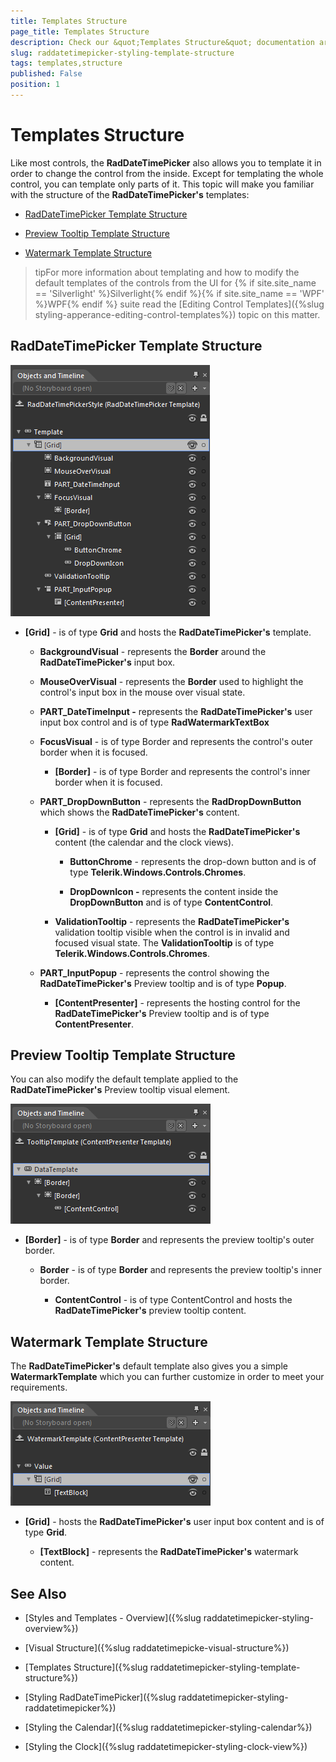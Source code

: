 ```yaml
---
title: Templates Structure
page_title: Templates Structure
description: Check our &quot;Templates Structure&quot; documentation article for the RadDateTimePicker WPF control.
slug: raddatetimepicker-styling-template-structure
tags: templates,structure
published: False
position: 1
---
```


# Templates Structure

Like most controls, the __RadDateTimePicker__ also allows you to template it in order to change the control from the inside. Except for templating the whole control, you can template only parts of it. This topic will make you familiar with the structure of the __RadDateTimePicker's__ templates:

* [RadDateTimePicker Template Structure](#raddatetimepicker-template-structure)

* [Preview Tooltip Template Structure](#preview-tooltip-template-structure)

* [Watermark Template Structure](#watermark-template-structure)

>tipFor more information about templating and how to modify the default templates of the controls from the UI for {% if site.site_name == 'Silverlight' %}Silverlight{% endif %}{% if site.site_name == 'WPF' %}WPF{% endif %} suite read the [Editing Control Templates]({%slug styling-apperance-editing-control-templates%}) topic on this matter.

## RadDateTimePicker Template Structure

![](images/dateTimePicker_styling_template_structure_010.png)

* __[Grid]__  - is of type __Grid__ and hosts the __RadDateTimePicker's__ template.

	* __BackgroundVisual__ - represents the __Border__ around the __RadDateTimePicker's__ input box.

	* __MouseOverVisual__ -  represents the __Border__ used to highlight the control's input box in the mouse over visual state.

	* __PART_DateTimeInput -__ represents the __RadDateTimePicker's__ user input box control and is of type __RadWatermarkTextBox__

	* __FocusVisual__ - is of type Border and represents the control's outer border when it is focused.

		* __[Border]__ - is of type Border and represents the control's inner border when it is focused.

	* __PART_DropDownButton__ - represents the __RadDropDownButton__ which shows the __RadDateTimePicker's__ content.

		* __[Grid]__ - is of type __Grid__ and hosts the __RadDateTimePicker's__ content (the calendar and the clock views).

			* __ButtonChrome__ - represents the drop-down button and is of type __Telerik.Windows.Controls.Chromes__.

			* __DropDownIcon -__ represents the content inside the __DropDownButton__ and is of type __ContentControl__.

		* __ValidationTooltip__ - represents the __RadDateTimePicker's__ validation tooltip visible when the control is in invalid and focused visual state. The __ValidationTooltip__ is of type __Telerik.Windows.Controls.Chromes__.

	* __PART_InputPopup__ - represents the control showing the __RadDateTimePicker's__ Preview tooltip and is of type __Popup__.

		* __[ContentPresenter]__ - represents the hosting control for the __RadDateTimePicker's__ Preview tooltip and is of type __ContentPresenter__.

## Preview Tooltip Template Structure

You can also modify the default template applied to the __RadDateTimePicker's__ Preview tooltip visual element.

![](images/dateTimePicker_styling_template_structure_020.png)

* __[Border]__ - is of type __Border__ and represents the preview tooltip's outer border.

	* __Border__ - is of type __Border__ and represents the preview tooltip's inner border.

		* __ContentControl__ - is of type ContentControl and hosts the __RadDateTimePicker's__ preview tooltip content.

## Watermark Template Structure

The __RadDateTimePicker's__ default template also gives you a simple __WatermarkTemplate__ which you can further customize in order to meet your requirements.

![](images/dateTimePicker_styling_template_structure_030.png)

* __[Grid]__ - hosts the __RadDateTimePicker's__ user input box content and is of type __Grid__.

	* __[TextBlock]__ - represents the __RadDateTimePicker's__ watermark content.

## See Also

 * [Styles and Templates - Overview]({%slug raddatetimepicker-styling-overview%})

 * [Visual Structure]({%slug raddatetimepicke-visual-structure%})

 * [Templates Structure]({%slug raddatetimepicker-styling-template-structure%})

 * [Styling RadDateTimePicker]({%slug raddatetimepicker-styling-raddatetimepicker%})

 * [Styling the Calendar]({%slug raddatetimepicker-styling-calendar%})

 * [Styling the Clock]({%slug raddatetimepicker-styling-clock-view%})
